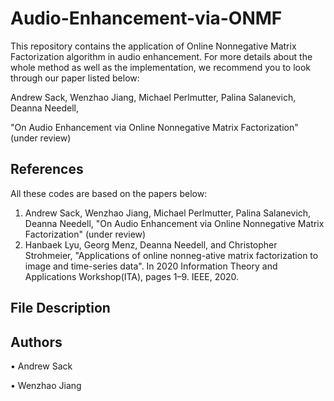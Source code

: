 # Audio-Enhancement-via-ONMF

This repository contains the application of Online Nonnegative Matrix Factorization algorithm in audio enhancement. For more details about the whole method as well as the implementation, we recommend you to look through our paper listed below:

Andrew Sack, Wenzhao Jiang, Michael Perlmutter, Palina Salanevich, Deanna Needell,

"On Audio Enhancement via Online Nonnegative Matrix Factorization" (under review)

## References

All these codes are based on the papers below:

1. Andrew Sack, Wenzhao Jiang, Michael Perlmutter, Palina Salanevich, Deanna Needell, "On Audio Enhancement via Online Nonnegative Matrix Factorization" (under review)
2. Hanbaek Lyu, Georg Menz, Deanna Needell, and Christopher Strohmeier, "Applications of online nonneg-ative matrix factorization to image and time-series data". In 2020 Information Theory and Applications Workshop(ITA), pages 1–9. IEEE, 2020.

## File Description


## Authors

• Andrew Sack

• Wenzhao Jiang
